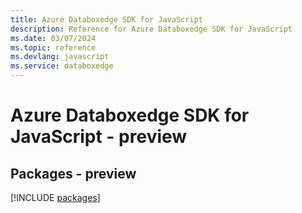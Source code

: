 ```yaml
---
title: Azure Databoxedge SDK for JavaScript
description: Reference for Azure Databoxedge SDK for JavaScript
ms.date: 03/07/2024
ms.topic: reference
ms.devlang: javascript
ms.service: databoxedge
---
```

# Azure Databoxedge SDK for JavaScript - preview
## Packages - preview
[!INCLUDE [packages](databoxedge-index.md)]